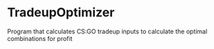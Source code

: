 # TradeupOptimizer
Program that calculates CS:GO tradeup inputs to calculate the optimal combinations for profit
